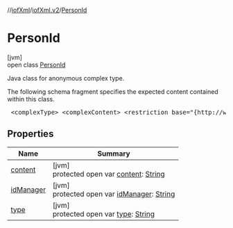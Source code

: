 //[iofXml](../../../index.md)/[iofXml.v2](../index.md)/[PersonId](index.md)

# PersonId

[jvm]\
open class [PersonId](index.md)

<p>Java class for anonymous complex type. <p>The following schema fragment specifies the expected content contained within this class. <pre> &lt;complexType&gt; &lt;complexContent&gt; &lt;restriction base="{http://www.w3.org/2001/XMLSchema}anyType"&gt; &lt;attribute name="type"&gt; &lt;simpleType&gt; &lt;restriction base="{http://www.w3.org/2001/XMLSchema}token"&gt; &lt;enumeration value="int"/&gt; &lt;enumeration value="nat"/&gt; &lt;enumeration value="reg"/&gt; &lt;enumeration value="loc"/&gt; &lt;enumeration value="other"/&gt; &lt;/restriction&gt; &lt;/simpleType&gt; &lt;/attribute&gt; &lt;attribute name="idManager" type="{http://www.w3.org/2001/XMLSchema}anySimpleType" /&gt; &lt;/restriction&gt; &lt;/complexContent&gt; &lt;/complexType&gt; </pre>

## Properties

| Name | Summary |
|---|---|
| [content](content.md) | [jvm]<br>protected open var [content](content.md): [String](https://docs.oracle.com/javase/8/docs/api/java/lang/String.html) |
| [idManager](id-manager.md) | [jvm]<br>protected open var [idManager](id-manager.md): [String](https://docs.oracle.com/javase/8/docs/api/java/lang/String.html) |
| [type](type.md) | [jvm]<br>protected open var [type](type.md): [String](https://docs.oracle.com/javase/8/docs/api/java/lang/String.html) |
